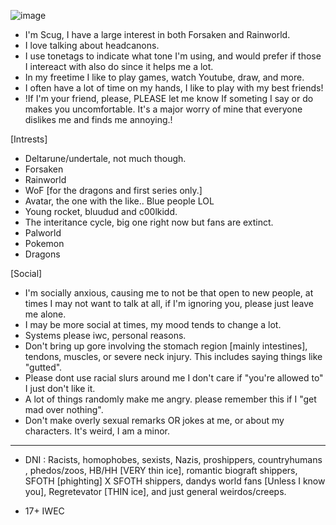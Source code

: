 ![image](https://github.com/Scugspace/Scugspace/assets/174321043/f303292f-9d1c-48d4-9008-805e642a6043)


- I'm Scug, I have a large interest in both Forsaken and Rainworld. 
- I love talking about headcanons.
- I use tonetags to indicate what tone I'm using, and would prefer if those I intereact with also do since it helps me a lot.
-  In my freetime I like to play games, watch Youtube, draw, and more.
-  I often have a lot of time on my hands, I like to play with my best friends!
-  !If I'm your friend, please, PLEASE let me know If someting I say or do makes you uncomfortable. It's a major worry of mine that everyone dislikes me and finds me annoying.!

 [Intrests] 
- Deltarune/undertale, not much though.
- Forsaken
- Rainworld
- WoF [for the dragons and first series only.]
- Avatar, the one with the like.. Blue people LOL
- Young rocket, bluudud and c00lkidd.
- The interitance cycle, big one right now but fans are extinct.
- Palworld
- Pokemon
- Dragons
  
[Social] 
- I'm socially anxious, causing me to not be that open to new people, at times I may not want to talk at all, if I'm ignoring you, please just leave me alone.
- I may be more social at times, my mood tends to change a lot.
- Systems please iwc, personal reasons.
- Don't bring up gore involving the stomach region [mainly intestines], tendons, muscles, or severe neck injury. This includes saying things like "gutted".
- Please dont use racial slurs around me I don't care if "you're allowed to" I just don't like it.
- A lot of things randomly make me angry. please remember this if I "get mad over nothing".
- Don't make overly sexual remarks OR jokes at me, or about my characters. It's weird, I am a minor. 
--------------------------------------------------------------------------------------------------------------------------------------------------------


- DNI : Racists, homophobes, sexists, Nazis, proshippers, countryhumans , phedos/zoos, HB/HH [VERY thin ice], romantic biograft shippers, SFOTH [phighting] X SFOTH shippers, dandys world fans [Unless I know you], Regretevator [THIN ice], and just general weirdos/creeps.

- 17+ IWEC
<!---
Scugspace/Scugspace is a ✨ special ✨ repository because its `README.md` (this file) appears on your GitHub profile.
You can click the Preview link to take a look at your changes.
--->
